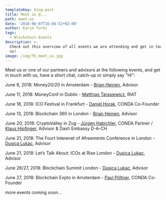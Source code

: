 ```yaml
---
templateKey: blog-post
title: Meet us @...
path: meet-us
date: '2018-06-07T16:04:52+02:00'
author: Karin Turki
tags:
  - Blockchain Events
description: >-
  Check out this overview of all events we are attending and get in touch with
  us!
image: /img/fb_meet_us.jpg
---
```

Meet us or one of our partners and advisors at the following events, and get in touch with us, have a short chat, catch-up or simply say "Hi":

June 6, 2018: Money20/20 in Amsterdam - [Brian Heinen](https://www.linkedin.com/in/brianheinen/), Advisor

June 11, 2018: MoneyConf in Dublin - [Matthias Tarasiewicz](https://www.linkedin.com/in/parasew/), RIAT

June 18, 2018: ICO Festival in Frankfurt - [Daniel Horak](https://www.linkedin.com/in/danielhorak/), CONDA Co-Founder

June 13, 2018: Blockchain 360 in London - [Brian Heinen](https://www.linkedin.com/in/brianheinen/), Advisor

June 20, 2018: CryptoValley in Zug - [Jürgen Habichler](https://www.linkedin.com/in/juergenhabichler/), CONDA Partner / [Klaus Hipfinger](https://www.linkedin.com/in/klaus-hipfinger-ba-510390150/), Advisor & Dash Embassy D-A-CH

June 21, 2018: The Fourt Interenet of Afreements Conference in London - [Dusica Lukac](https://www.linkedin.com/in/dusicalukac/), Advisor

June 21, 2018: Let’s Talk About: ICOs at Rise London - [Dusica Lukac](https://www.linkedin.com/in/dusicalukac/), Advisor

June 26/27, 2018: Blockchain Summit London - [Dusica Lukac](https://www.linkedin.com/in/dusicalukac/), Advisor

June 27, 2018: Blockchain Expto in Amsterdam - [Paul Pöltner](https://www.linkedin.com/in/poeltner/), CONDA Co-Founder

more events coming soon...
